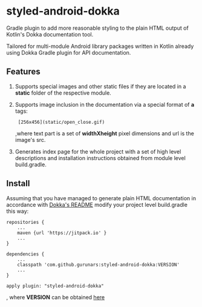 # styled-android-dokka

Gradle plugin to add more reasonable styling to the plain HTML output of Kotlin's Dokka
documentation tool.

Tailored for multi-module Android library packages written in Kotlin already using Dokka Gradle
plugin for API documentation.

## Features

1. Supports special images and other static files if they are located in a **static** folder
   of the respective module.
1. Supports image inclusion in the documentation via a special format of **a** tags:

        [256x456](static/open_close.gif)

   ,where text part is a set of **widthXheight** pixel dimensions and url is the image's src.

1. Generates index page for the whole project with a set of high level descriptions and installation
   instructions obtained from module level build.gradle.

## Install

Assuming that you have managed to generate plain HTML documentation in accordance with
[Dokka's README](https://github.com/Kotlin/dokka) modify your project level build.gradle this way:

    repositories {
        ...
        maven {url 'https://jitpack.io' }
        ...
    }

    dependencies {
        ...
        classpath 'com.github.gurunars:styled-android-dokka:VERSION'
        ...
    }

    apply plugin: "styled-android-dokka"

, where **VERSION** can be obtained [here](https://jitpack.io/#gurunars/styled-android-dokka)
